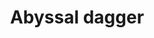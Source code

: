 ---
layout: item
title: Abyssal dagger
item-id: 13265
datatable: true
id: 13265
name: "Abyssal dagger"
members: true
lowalch: 46000
highalch: 69000
examine: "Something sharp from the body of a defeated Abyssal Sire."
monsters:
  - id: 415
    name: "Abyssal demon"
    members: true
    combat_level: 124
    wiki_url: "https://oldschool.runescape.wiki/w/Abyssal_demon#Standard"
    drops:
      - quantity: "1"
        rarity: 0.00003125
        drop_requirements: null
  - id: 7410
    name: "Greater abyssal demon"
    members: true
    combat_level: 342
    wiki_url: "https://oldschool.runescape.wiki/w/Greater_abyssal_demon"
    drops:
      - quantity: "1"
        rarity: 0.00003125
        drop_requirements: null
---